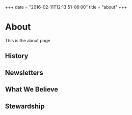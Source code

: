 +++
date = "2016-02-11T12:13:51-06:00"
title = "about"
+++

# About

This is the about page.

## History

## Newsletters

## What We Believe

## Stewardship
